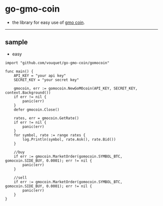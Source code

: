go-gmo-coin
===

* the library for easy use of [gmo coin](https://api.coin.z.com/).

---

## sample

* easy
```
import "github.com/vouquet/go-gmo-coin/gomocoin"

func main() {
	API_KEY = "your api key"
	SECRET_KEY = "your secret key"

	gmocoin, err := gomocoin.NewGoMOcoin(API_KEY, SECRET_KEY, context.Background())
	if err != nil {
		panic(err)
	}
	defer gmocoin.Close()

	rates, err = gmocoin.GetRate()
	if err != nil {
		panic(err)
	}
	for symbol, rate := range rates {
		log.Println(symbol, rate.Ask(), rate.Bid())
	}

	//buy
	if err := gmocoin.MarketOrder(gomocoin.SYMBOL_BTC, gomocoin.SIDE_BUY, 0.0001); err != nil {
		panic(err)
	}

	//sell
	if err := gmocoin.MarketOrder(gomocoin.SYMBOL_BTC, gomocoin.SIDE_BUY, 0.0001); err != nil {
		panic(err)
	}
}
```
